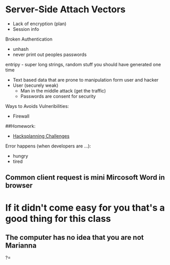 # Server-Side Attach Vectors
- Lack of encryption (plan)
- Session info

Broken Authentication
- unhash
- never print out peoples passwords

entripy - super long strings, random stuff you should have generated one time

- Text based data that are prone to manipulation form user and hacker
- User (securely weak)
    - Man in the middle attack (get the traffic)
    - Passwords are consent for security

Ways to Avoids Vulneribilities:
- Firewall

##Homework:
- [Hacksplanning Challenges](https://www.hacksplaining.com)

Error happens (when developers are ...):
- hungry
- tired

## Common client request is mini Mircosoft Word in browser

# If it didn't come easy for you that's a good thing for this class

## The computer has no idea that you are not Marianna
?=
 